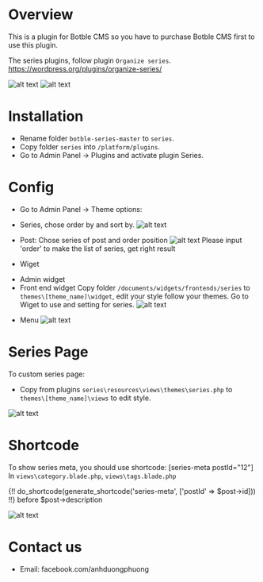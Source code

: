 # Overview
This is a plugin for Botble CMS so you have to purchase Botble CMS first to use this plugin.

The series plugins, follow plugin `Organize series`.
https://wordpress.org/plugins/organize-series/

![alt text](https://github.com/tvad911/botble-series/blob/master/documents/images/01-a.jpeg?raw=true)
![alt text](https://github.com/tvad911/botble-series/blob/master/documents/images/01-b.jpeg?raw=true)
# Installation

- Rename folder `botble-series-master` to `series`.
- Copy folder `series` into `/platform/plugins`.
- Go to Admin Panel -> Plugins and activate plugin Series.



# Config
- Go to Admin Panel -> Theme options:
+ Series, chose order by and sort by.
![alt text](https://github.com/tvad911/botble-series/blob/master/documents/images/02.jpeg?raw=true)

- Post:
Chose series of post and order position
![alt text](https://github.com/tvad911/botble-series/blob/master/documents/images/03.jpeg?raw=true)
Please input 'order' to make the list of series, get right result

- Wiget
+ Admin widget
+ Front end widget
Copy folder `/documents/widgets/frontends/series` to `themes\[theme_name]\widget`, edit your style follow your themes.
Go to Wiget to use and setting for series.
![alt text](https://github.com/tvad911/botble-series/blob/master/documents/images/04.jpeg?raw=true)

- Menu
![alt text](https://github.com/tvad911/botble-series/blob/master/documents/images/05.jpeg?raw=true)

# Series Page
To custom series page: 
- Copy from plugins `series\resources\views\themes\series.php` to `themes\[theme_name]\views` to edit style.

![alt text](https://github.com/tvad911/botble-series/blob/master/documents/images/06.jpeg?raw=true)
# Shortcode
To show series meta, you should use shortcode: [series-meta postId="12"]
In `views\category.blade.php`, `views\tags.blade.php`

{!! do_shortcode(generate_shortcode('series-meta', ['postId' => $post->id])) !!} before $post->description

![alt text](https://github.com/tvad911/botble-series/blob/master/documents/images/07.jpeg?raw=true)

# Contact us
- Email: facebook.com/anhduongphuong

